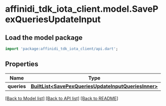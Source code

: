 # affinidi_tdk_iota_client.model.SavePexQueriesUpdateInput

## Load the model package

```dart
import 'package:affinidi_tdk_iota_client/api.dart';
```

## Properties

| Name        | Type                                                                                                   | Description | Notes      |
| ----------- | ------------------------------------------------------------------------------------------------------ | ----------- | ---------- |
| **queries** | [**BuiltList&lt;SavePexQueriesUpdateInputQueriesInner&gt;**](SavePexQueriesUpdateInputQueriesInner.md) |             | [optional] |

[[Back to Model list]](../README.md#documentation-for-models) [[Back to API list]](../README.md#documentation-for-api-endpoints) [[Back to README]](../README.md)
